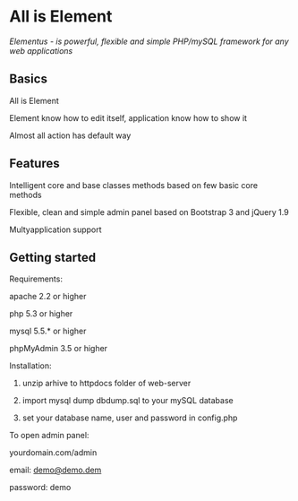 All is Element
==============

*Elementus - is powerful, flexible and simple PHP/mySQL framework for any web applications*

Basics
------

All is Element

Element know how to edit itself, application know how to show it

Almost all action has default way

Features
--------

Intelligent core and base classes methods based on few basic core methods 

Flexible, clean and simple admin panel based on Bootstrap 3 and jQuery 1.9

Multyapplication support


Getting started
---------------

Requirements:

apache 2.2 or higher

php 5.3 or higher

mysql 5.5.* or higher

phpMyAdmin 3.5 or higher


Installation:

1. unzip arhive to httpdocs folder of web-server

2. import  mysql dump dbdump.sql to your mySQL database

3. set your database name, user and password in config.php

To open admin panel:

yourdomain.com/admin

email: demo@demo.dem

password: demo

